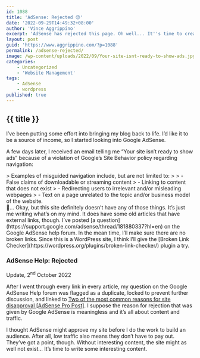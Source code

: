 ```yaml
---
id: 1088
title: 'AdSense: Rejected 😓'
date: '2022-09-29T14:49:32+08:00'
author: 'Vince Aggrippino'
excerpt: 'AdSense has rejected this page. Oh well... It''s time to create some fresh content.'
layout: post
guid: 'https://www.aggrippino.com/?p=1088'
permalink: /adsense-rejected/
image: /wp-content/uploads/2022/09/Your-site-isnt-ready-to-show-ads.jpg
categories:
    - Uncategorized
    - 'Website Management'
tags:
    - AdSense
    - wordpress
published: true
---
```

## {{ title }}
I’ve been putting some effort into bringing my blog back to life. I’d like it to be a source of income, so I started looking into Google AdSense.

A few days later, I received an email telling me “Your site isn’t ready to show ads” because of a violation of Google’s Site Behavior policy regarding navigation:

<div class="wp-block-jetpack-markdown">> Examples of misguided navigation include, but are not limited to:
> 
> - False claims of downloadable or streaming content
> - Linking to content that does not exist
> - Redirecting users to irrelevant and/or misleading webpages
> - Text on a page unrelated to the topic and/or business model of the website.

</div>🤔… Okay, but this site definitely doesn’t have any of those things. It’s just me writing what’s on my mind. It does have some old articles that have external links, though. I’ve posted [a question](https://support.google.com/adsense/thread/181880337?hl=en) on the Google AdSense help forum. In the mean time, I’ll make sure there are no broken links. Since this is a WordPress site, I think I’ll give the [Broken Link Checker](https://wordpress.org/plugins/broken-link-checker/) plugin a try.

### AdSense Help: Rejected

Update, 2<sup>nd</sup> October 2022

After I went through every link in every article, my question on the Google AdSense Help forum was flagged as a duplicate, locked to prevent further discussion, and linked to [Two of the most common reasons for site disapproval \[AdSense Pro Post\]](https://support.google.com/adsense/thread/176631357). I suppose the reason for rejection that was given by Google AdSense is meaningless and it’s all about content and traffic.

I thought AdSense might approve my site before I do the work to build an audience. After all, low traffic also means they don’t have to pay out. They’ve got a point, though. Without interesting content, the site might as well not exist… It’s time to write some interesting content.